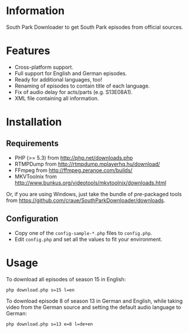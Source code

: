 # Information

South Park Downloader to get South Park episodes from official sources.

# Features

 - Cross-platform support.
 - Full support for English and German episodes.
 - Ready for additional languages, too!
 - Renaming of episodes to contain title of each language.
 - Fix of audio delay for acts/parts (e.g. S13E08A1).
 - XML file containing all information.

# Installation

## Requirements

 - PHP (>= 5.3) from http://php.net/downloads.php
 - RTMPDump from http://rtmpdump.mplayerhq.hu/download/
 - FFmpeg from http://ffmpeg.zeranoe.com/builds/
 - MKVToolnix from http://www.bunkus.org/videotools/mkvtoolnix/downloads.html

Or, if you are using Windows, just take the bundle of pre-packaged tools from https://github.com/craue/SouthParkDownloader/downloads.

## Configuration

 - Copy one of the `config-sample-*.php` files to `config.php`.
 - Edit `config.php` and set all the values to fit your environment.

# Usage

To download all episodes of season 15 in English:

	php download.php s=15 l=en

To download episode 8 of season 13 in German and English, while taking video from the German source and setting the default audio language to German:

	php download.php s=13 e=8 l=de+en
